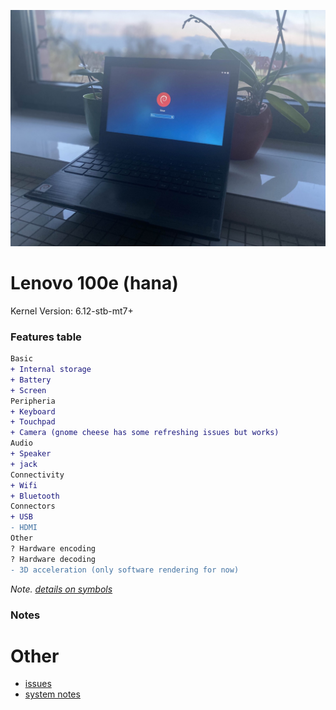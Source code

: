 ![homestar](./assets/hana-100e-gen2.jpg)

# Lenovo 100e (hana)

Kernel Version: 6.12-stb-mt7+

### Features table
```diff
Basic
+ Internal storage
+ Battery
+ Screen
Peripheria
+ Keyboard
+ Touchpad
+ Camera (gnome cheese has some refreshing issues but works)
Audio
+ Speaker
+ jack
Connectivity
+ Wifi
+ Bluetooth
Connectors
+ USB
- HDMI
Other
? Hardware encoding
? Hardware decoding
- 3D acceleration (only software rendering for now)
```
_Note. [details on symbols](../adding-device.md)_
### Notes

# Other

- [issues](https://github.com/hexdump0815/imagebuilder/issues/271)
- [system notes](../../../../systems/chromebook_oak/readme.md)
